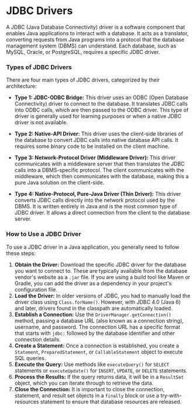 # JDBC Drivers

A JDBC (Java Database Connectivity) driver is a software component that enables Java applications to interact with a database. It acts as a translator, converting requests from Java programs into a protocol that the database management system (DBMS) can understand. Each database, such as MySQL, Oracle, or PostgreSQL, requires a specific JDBC driver.

### Types of JDBC Drivers

There are four main types of JDBC drivers, categorized by their architecture:

*   **Type 1: JDBC-ODBC Bridge:** This driver uses an ODBC (Open Database Connectivity) driver to connect to the database. It translates JDBC calls into ODBC calls, which are then passed to the ODBC driver. This type of driver is generally used for learning purposes or when a native JDBC driver is not available.

*   **Type 2: Native-API Driver:** This driver uses the client-side libraries of the database to convert JDBC calls into native database API calls. It requires some binary code to be installed on the client machine.

*   **Type 3: Network-Protocol Driver (Middleware Driver):** This driver communicates with a middleware server that then translates the JDBC calls into a DBMS-specific protocol. The client communicates with the middleware, which then communicates with the database, making this a pure Java solution on the client-side.

*   **Type 4: Native-Protocol, Pure-Java Driver (Thin Driver):** This driver converts JDBC calls directly into the network protocol used by the DBMS. It is written entirely in Java and is the most common type of JDBC driver. It allows a direct connection from the client to the database server.

### How to Use a JDBC Driver

To use a JDBC driver in a Java application, you generally need to follow these steps:

1.  **Obtain the Driver:** Download the specific JDBC driver for the database you want to connect to. These are typically available from the database vendor's website as a `.jar` file. If you are using a build tool like Maven or Gradle, you can add the driver as a dependency in your project's configuration file.
2.  **Load the Driver:** In older versions of JDBC, you had to manually load the driver class using `Class.forName()`. However, with JDBC 4.0 (Java 6) and later, drivers found in the classpath are automatically loaded.
3.  **Establish a Connection:** Use the `DriverManager.getConnection()` method, passing a database URL (also known as a connection string), username, and password. The connection URL has a specific format that starts with `jdbc:` followed by the database identifier and other connection details.
4.  **Create a Statement:** Once a connection is established, you create a `Statement`, `PreparedStatement`, or `CallableStatement` object to execute SQL queries.
5.  **Execute the Query:** Use methods like `executeQuery()` for `SELECT` statements or `executeUpdate()` for `INSERT`, `UPDATE`, or `DELETE` statements.
6.  **Process the Results:** If the query returns data, it will be in a `ResultSet` object, which you can iterate through to retrieve the data.
7.  **Close the Connection:** It is important to close the connection, statement, and result set objects in a `finally` block or use a try-with-resources statement to ensure that database resources are released.
